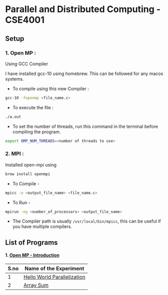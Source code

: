 # Parallel and Distributed Computing - CSE4001


## Setup


### 1. Open MP :

Using GCC Compiler

I have installed gcc-10 using homebrew. This can be followed for any macos systems.

* To compile using this new Compiler :

```bash
gcc-10 -fopenmp <file_name.c>
```

* To execute the file :

```bash
./a.out
```

* To set the number of threads, run this command in the terminal before compiling the program.

```bash
export OMP_NUM_THREADS=<number of threads to use> 
```


### 2. MPI :

Installed open-mpi using

```bash
brew install openmpi
```

* To Compile -

```bash
mpicc -o <output_file_name> <file_name.c>
```

* To Run -

```bash
mpirun -np <number_of_processors> <output_file_name>
```

* The Compiler path is usually `/usr/local/bin/mpicc`, this can be useful if you have multiple compilers.




## List of Programs

#### 1. [Open MP - Introduction](./OpenMP_Introduction_Lab_1)

| S.no | Name of the Experiment |
| ---- | --------------------- |
| 1 | [Hello World Parallelization](./OpenMP_Introduction_Lab_1/hello_world.cpp) |
| 2 | [Array Sum](./OpenMP_Introduction_Lab_1/array_sum.cpp) |
